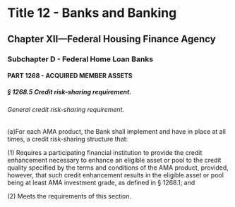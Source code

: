 
# Title 12 - Banks and Banking
## Chapter XII—Federal Housing Finance Agency
### Subchapter D - Federal Home Loan Banks
#### PART 1268 - ACQUIRED MEMBER ASSETS
##### § 1268.5 Credit risk-sharing requirement.
###### General credit risk-sharing requirement.

(a)For each AMA product, the Bank shall implement and have in place at all times, a credit risk-sharing structure that:

(1) Requires a participating financial institution to provide the credit enhancement necessary to enhance an eligible asset or pool to the credit quality specified by the terms and conditions of the AMA product, provided, however, that such credit enhancement results in the eligible asset or pool being at least AMA investment grade, as defined in § 1268.1; and

(2) Meets the requirements of this section.
